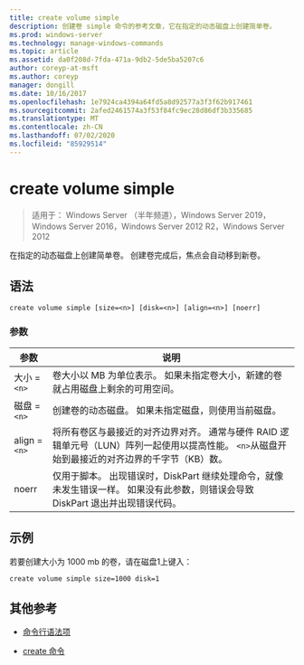 ```yaml
---
title: create volume simple
description: 创建卷 simple 命令的参考文章，它在指定的动态磁盘上创建简单卷。
ms.prod: windows-server
ms.technology: manage-windows-commands
ms.topic: article
ms.assetid: da0f208d-7fda-471a-9db2-5de5ba5207c6
author: coreyp-at-msft
ms.author: coreyp
manager: dongill
ms.date: 10/16/2017
ms.openlocfilehash: 1e7924ca4394a64fd5a8d92577a3f3f62b917461
ms.sourcegitcommit: 2afed2461574a3f53f84fc9ec28d86df3b335685
ms.translationtype: MT
ms.contentlocale: zh-CN
ms.lasthandoff: 07/02/2020
ms.locfileid: "85929514"
---
```

# <a name="create-volume-simple"></a>create volume simple

> 适用于： Windows Server （半年频道），Windows Server 2019，Windows Server 2016，Windows Server 2012 R2，Windows Server 2012

在指定的动态磁盘上创建简单卷。 创建卷完成后，焦点会自动移到新卷。

## <a name="syntax"></a>语法

```
create volume simple [size=<n>] [disk=<n>] [align=<n>] [noerr]
```

### <a name="parameters"></a>参数

| 参数 | 说明 |
| --------- | ----------- |
| 大小 =`<n>`  | 卷大小以 MB 为单位表示。 如果未指定卷大小，新建的卷就占用磁盘上剩余的可用空间。 |
| 磁盘 =`<n>`  | 创建卷的动态磁盘。 如果未指定磁盘，则使用当前磁盘。 |
| align =`<n>` | 将所有卷区与最接近的对齐边界对齐。 通常与硬件 RAID 逻辑单元号（LUN）阵列一起使用以提高性能。 `<n>`从磁盘开始到最接近的对齐边界的千字节（KB）数。 |
| noerr | 仅用于脚本。 出现错误时，DiskPart 继续处理命令，就像未发生错误一样。 如果没有此参数，则错误会导致 DiskPart 退出并出现错误代码。 |

## <a name="examples"></a>示例

若要创建大小为 1000 mb 的卷，请在磁盘1上键入：

```
create volume simple size=1000 disk=1
```

## <a name="additional-references"></a>其他参考

- [命令行语法项](command-line-syntax-key.md)

- [create 命令](create.md)
